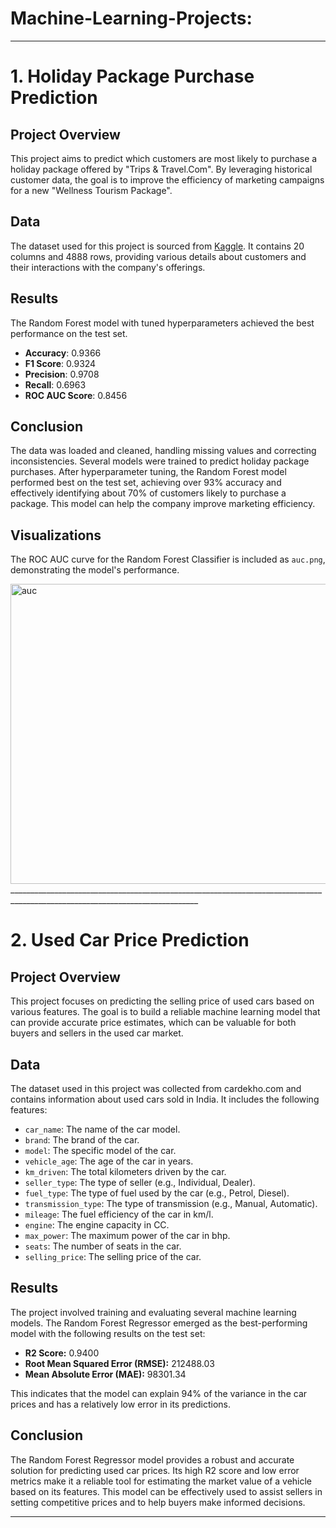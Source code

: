 # Machine-Learning-Projects:
____________________________
# 1. Holiday Package Purchase Prediction

## Project Overview

This project aims to predict which customers are most likely to purchase a holiday package offered by "Trips & Travel.Com". By leveraging historical customer data, the goal is to improve the efficiency of marketing campaigns for a new "Wellness Tourism Package".

## Data

The dataset used for this project is sourced from [Kaggle](https://www.kaggle.com/datasets/susant4learning/holiday-package-purchase-prediction). It contains 20 columns and 4888 rows, providing various details about customers and their interactions with the company's offerings.

## Results

The Random Forest model with tuned hyperparameters achieved the best performance on the test set.

*   **Accuracy**: 0.9366
*   **F1 Score**: 0.9324
*   **Precision**: 0.9708
*   **Recall**: 0.6963
*   **ROC AUC Score**: 0.8456

## Conclusion

The data was loaded and cleaned, handling missing values and correcting inconsistencies. Several models were trained to predict holiday package purchases. After hyperparameter tuning, the Random Forest model performed best on the test set, achieving over 93% accuracy and effectively identifying about 70% of customers likely to purchase a package. This model can help the company improve marketing efficiency.

## Visualizations

The ROC AUC curve for the Random Forest Classifier is included as `auc.png`, demonstrating the model's performance.

<img width="640" height="480" alt="auc" src="https://github.com/user-attachments/assets/6baeb31d-3fd5-4fef-8ab7-40488f199242" />
_____________________________________________________________________________________________________________________________


# 2. Used Car Price Prediction

## Project Overview

This project focuses on predicting the selling price of used cars based on various features. The goal is to build a reliable machine learning model that can provide accurate price estimates, which can be valuable for both buyers and sellers in the used car market.

## Data

The dataset used in this project was collected from cardekho.com and contains information about used cars sold in India. It includes the following features:

- `car_name`: The name of the car model.
- `brand`: The brand of the car.
- `model`: The specific model of the car.
- `vehicle_age`: The age of the car in years.
- `km_driven`: The total kilometers driven by the car.
- `seller_type`: The type of seller (e.g., Individual, Dealer).
- `fuel_type`: The type of fuel used by the car (e.g., Petrol, Diesel).
- `transmission_type`: The type of transmission (e.g., Manual, Automatic).
- `mileage`: The fuel efficiency of the car in km/l.
- `engine`: The engine capacity in CC.
- `max_power`: The maximum power of the car in bhp.
- `seats`: The number of seats in the car.
- `selling_price`: The selling price of the car.

## Results

The project involved training and evaluating several machine learning models. The Random Forest Regressor emerged as the best-performing model with the following results on the test set:

- **R2 Score:** 0.9400
- **Root Mean Squared Error (RMSE):** 212488.03
- **Mean Absolute Error (MAE):** 98301.34

This indicates that the model can explain 94% of the variance in the car prices and has a relatively low error in its predictions.

## Conclusion

The Random Forest Regressor model provides a robust and accurate solution for predicting used car prices. Its high R2 score and low error metrics make it a reliable tool for estimating the market value of a vehicle based on its features. This model can be effectively used to assist sellers in setting competitive prices and to help buyers make informed decisions.
_____________________________________________________________________________________________________________________________



